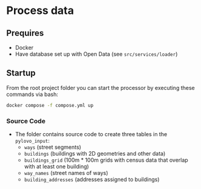 # Process data

## Prequires
- Docker
- Have database set up with Open Data (see `src/services/loader`)

## Startup
From the root project folder you can start the processor by executing these commands via bash:
```bash
docker compose -f compose.yml up
```

### Source Code
- The folder contains source code to create three tables in the `pylovo_input`:
  - `ways` (street segments)
  - `buildings` (buildings with 2D geometries and other data)
  - `buildings_grid` (100m * 100m grids with census data that overlap with at least one building)
  - `way_names` (street names of ways)
  - `building_addresses` (addresses assigned to buildings)

